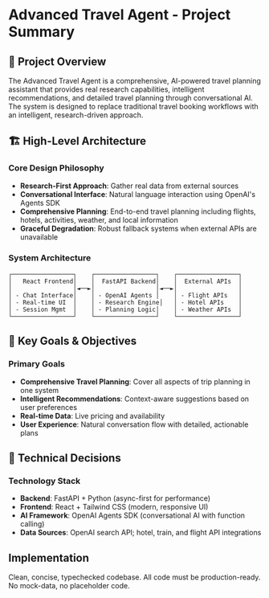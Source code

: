 # Advanced Travel Agent - Project Summary

## 🎯 Project Overview

The Advanced Travel Agent is a comprehensive, AI-powered travel planning assistant that provides real research capabilities, intelligent recommendations, and detailed travel planning through conversational AI. The system is designed to replace traditional travel booking workflows with an intelligent, research-driven approach.

## 🏗️ High-Level Architecture

### Core Design Philosophy
- **Research-First Approach**: Gather real data from external sources
- **Conversational Interface**: Natural language interaction using OpenAI's Agents SDK
- **Comprehensive Planning**: End-to-end travel planning including flights, hotels, activities, weather, and local information
- **Graceful Degradation**: Robust fallback systems when external APIs are unavailable

### System Architecture
```
┌─────────────────┐    ┌─────────────────┐    ┌─────────────────┐
│   React Frontend│    │  FastAPI Backend│    │  External APIs  │
│                 │◄──►│                 │◄──►│                 │
│ - Chat Interface│    │ - OpenAI Agents │    │ - Flight APIs   │
│ - Real-time UI  │    │ - Research Engine│   │ - Hotel APIs    │
│ - Session Mgmt  │    │ - Planning Logic│    │ - Weather APIs  │
└─────────────────┘    └─────────────────┘    └─────────────────┘
```

## 🎯 Key Goals & Objectives

### Primary Goals
* **Comprehensive Travel Planning**: Cover all aspects of trip planning in one system
* **Intelligent Recommendations**: Context-aware suggestions based on user preferences
* **Real-time Data**: Live pricing and availability
* **User Experience**: Natural conversation flow with detailed, actionable plans

## 🔧 Technical Decisions

### Technology Stack
- **Backend**: FastAPI + Python (async-first for performance)
- **Frontend**: React + Tailwind CSS (modern, responsive UI)
- **AI Framework**: OpenAI Agents SDK (conversational AI with function calling)
- **Data Sources**: OpenAI search API; hotel, train, and flight API integrations

## Implementation

Clean, concise, typechecked codebase. All code must be production-ready. No mock-data, no placeholder code.
